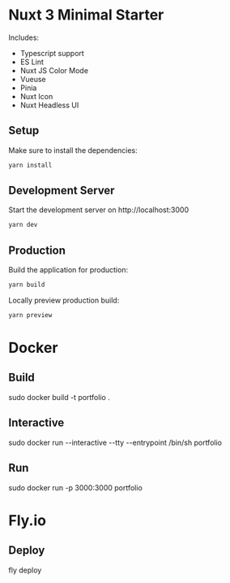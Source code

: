 # Nuxt 3 Minimal Starter
Includes:
- Typescript support
- ES Lint
- Nuxt JS Color Mode
- Vueuse
- Pinia
- Nuxt Icon
- Nuxt Headless UI

## Setup

Make sure to install the dependencies:

```bash
yarn install
```

## Development Server

Start the development server on http://localhost:3000

```bash
yarn dev
```

## Production

Build the application for production:

```bash
yarn build
```

Locally preview production build:

```bash
yarn preview
```


# Docker
## Build
sudo docker build -t portfolio .

## Interactive
sudo docker run --interactive --tty --entrypoint /bin/sh portfolio

## Run
sudo docker run -p 3000:3000 portfolio


# Fly.io
## Deploy
fly deploy